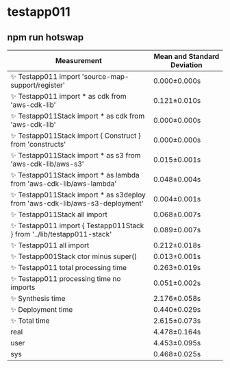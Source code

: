 # testapp011

## npm run hotswap


| Measurement | Mean and Standard Deviation |
| ----------- | --------------------------- |
| ✨  Testapp011 import 'source-map-support/register' | 0.000&pm;0.000s |
| ✨  Testapp011 import * as cdk from 'aws-cdk-lib' | 0.121&pm;0.010s |
| ✨  Testapp011Stack import * as cdk from 'aws-cdk-lib' | 0.000&pm;0.000s |
| ✨  Testapp011Stack import { Construct } from 'constructs' | 0.000&pm;0.000s |
| ✨  Testapp011Stack import * as s3 from 'aws-cdk-lib/aws-s3' | 0.015&pm;0.001s |
| ✨  Testapp011Stack import * as lambda from 'aws-cdk-lib/aws-lambda' | 0.048&pm;0.004s |
| ✨  Testapp011Stack import * as s3deploy from 'aws-cdk-lib/aws-s3-deployment' | 0.004&pm;0.001s |
| ✨  Testapp011Stack all import | 0.068&pm;0.007s |
| ✨  Testapp011 import { Testapp011Stack } from '../lib/testapp011-stack' | 0.089&pm;0.007s |
| ✨  Testapp011 all import | 0.212&pm;0.018s |
| ✨  Testapp001Stack ctor minus super() | 0.013&pm;0.001s |
| ✨  Testapp011 total processing time | 0.263&pm;0.019s |
| ✨  Testapp011 processing time no imports | 0.051&pm;0.002s |
| ✨  Synthesis time | 2.176&pm;0.058s |
| ✨  Deployment time | 0.440&pm;0.029s |
| ✨  Total time | 2.615&pm;0.073s |
| real | 4.478&pm;0.164s |
| user | 4.453&pm;0.095s |
| sys | 0.468&pm;0.025s |

